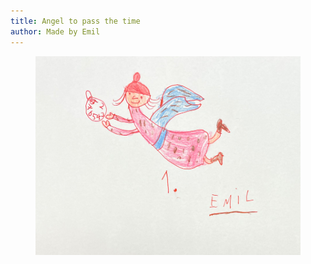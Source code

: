 ```yaml
---
title: Angel to pass the time
author: Made by Emil
---
```

<figure class="hero">
<img src="/img/emil-drawing/IMG_3099.jpg"
</figure>